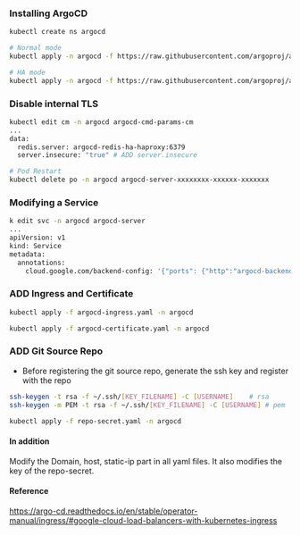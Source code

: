 ### Installing ArgoCD

```bash
kubectl create ns argocd

# Normal mode
kubectl apply -n argocd -f https://raw.githubusercontent.com/argoproj/argo-cd/stable/manifests/install.yaml

# HA mode
kubectl apply -n argocd -f https://raw.githubusercontent.com/argoproj/argo-cd/stable/manifests/ha/install.yaml
```

### Disable internal TLS

```bash
kubectl edit cm -n argocd argocd-cmd-params-cm
...
data:
  redis.server: argocd-redis-ha-haproxy:6379
  server.insecure: "true" # ADD server.insecure

# Pod Restart
kubectl delete po -n argocd argocd-server-xxxxxxxx-xxxxxx-xxxxxxx
```

### Modifying a Service

```bash
k edit svc -n argocd argocd-server 
...
apiVersion: v1
kind: Service
metadata:
  annotations:
    cloud.google.com/backend-config: '{"ports": {"http":"argocd-backend-config"}}' # ADD backend-config annotation
```

### ADD Ingress and Certificate

```bash
kubectl apply -f argocd-ingress.yaml -n argocd

kubectl apply -f argocd-certificate.yaml -n argocd
```

### ADD Git Source Repo
- Before registering the git source repo, generate the ssh key and register with the repo

```bash
ssh-keygen -t rsa -f ~/.ssh/[KEY_FILENAME] -C [USERNAME] 	# rsa
ssh-keygen -m PEM -t rsa -f ~/.ssh/[KEY_FILENAME] -C [USERNAME]	# pem

kubectl apply -f repo-secret.yaml -n argocd
```

#### In addition
Modify the Domain, host, static-ip part in all yaml files. It also modifies the key of the repo-secret.

#### Reference
<https://argo-cd.readthedocs.io/en/stable/operator-manual/ingress/#google-cloud-load-balancers-with-kubernetes-ingress>


